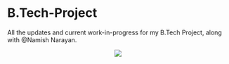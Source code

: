 # B.Tech-Project
All the updates and current work-in-progress for my B.Tech Project, along with @Namish Narayan.

<p align="center">
<img src="https://i.imgur.com/wMjbY4X.png">
</p>
